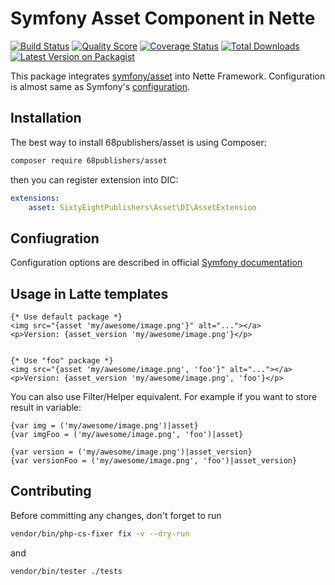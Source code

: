 # Symfony Asset Component in Nette

[![Build Status][ico-travis]][link-travis]
[![Quality Score][ico-code-quality]][link-code-quality]
[![Coverage Status][ico-scrutinizer]][link-scrutinizer]
[![Total Downloads][ico-downloads]][link-downloads]
[![Latest Version on Packagist][ico-version]][link-packagist]

This package integrates [symfony/asset](https://github.com/symfony/asset) into Nette Framework.
Configuration is almost same as Symfony's [configuration](https://symfony.com/doc/4.2/reference/configuration/framework.html#assets).

## Installation

The best way to install 68publishers/asset is using Composer:

```bash
composer require 68publishers/asset
```

then you can register extension into DIC:

```yaml
extensions:
    asset: SixtyEightPublishers\Asset\DI\AssetExtension
```

## Confiugration

Configuration options are described in official [Symfony documentation](https://symfony.com/doc/4.2/reference/configuration/framework.html#assets)

## Usage in Latte templates

```latte
{* Use default package *}
<img src="{asset 'my/awesome/image.png'}" alt="..."></a>
<p>Version: {asset_version 'my/awesome/image.png'}</p>


{* Use "foo" package *}
<img src="{asset 'my/awesome/image.png', 'foo'}" alt="..."></a>
<p>Version: {asset_version 'my/awesome/image.png', 'foo'}</p>
```

You can also use Filter/Helper equivalent. For example if you want to store result in variable:

```latte
{var img = ('my/awesome/image.png')|asset}
{var imgFoo = ('my/awesome/image.png', 'foo')|asset}

{var version = ('my/awesome/image.png')|asset_version}
{var versionFoo = ('my/awesome/image.png', 'foo')|asset_version}
```

## Contributing

Before committing any changes, don't forget to run

```bash
vendor/bin/php-cs-fixer fix -v --dry-run
```

and

```bash
vendor/bin/tester ./tests
```

[ico-version]: https://img.shields.io/packagist/v/68publishers/asset.svg?style=flat-square
[ico-travis]: https://img.shields.io/travis/68publishers/asset/master.svg?style=flat-square
[ico-scrutinizer]: https://img.shields.io/scrutinizer/coverage/g/68publishers/asset.svg?style=flat-square
[ico-code-quality]: https://img.shields.io/scrutinizer/g/68publishers/asset.svg?style=flat-square
[ico-downloads]: https://img.shields.io/packagist/dt/68publishers/asset.svg?style=flat-square

[link-packagist]: https://packagist.org/packages/68publishers/asset
[link-travis]: https://travis-ci.org/68publishers/asset
[link-scrutinizer]: https://scrutinizer-ci.com/g/68publishers/asset/code-structure
[link-code-quality]: https://scrutinizer-ci.com/g/68publishers/asset
[link-downloads]: https://packagist.org/packages/68publishers/asset
